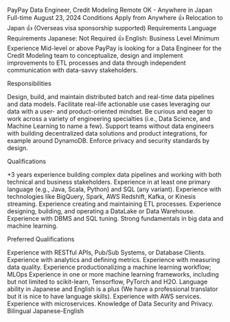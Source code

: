 
PayPay
Data Engineer, Credit Modeling
Remote OK - Anywhere in Japan
Full-time
August 23, 2024
Conditions
Apply from Anywhere 👍
Relocation to Japan 👍
(Overseas visa sponsorship supported)
Requirements
Language Requirements
Japanese: Not Required 👍
English: Business Level
Minimum Experience
Mid-level or above
PayPay is looking for a Data Engineer for the Credit Modeling team to conceptualize, design and implement improvements to ETL processes and data through independent communication with data-savvy stakeholders.

 

Responsibilities

Design, build, and maintain distributed batch and real-time data pipelines and data models.
Facilitate real-life actionable use cases leveraging our data with a user- and product-oriented mindset.
Be curious and eager to work across a variety of engineering specialties (i.e., Data Science, and Machine Learning to name a few).
Support teams without data engineers with building decentralized data solutions and product integrations, for example around DynamoDB.
Enforce privacy and security standards by design.
 

Qualifications

+3  years experience building complex data pipelines and working with both technical and business stakeholders.
Experience in at least one primary language (e.g., Java, Scala, Python) and SQL (any variant). 
Experience with technologies like BigQuery, Spark, AWS Redshift, Kafka, or Kinesis streaming.
Experience creating and maintaining ETL processes.
Experience designing, building, and operating a DataLake or Data Warehouse.
Experience with DBMS and SQL tuning.
Strong fundamentals in big data and machine learning.
 

Preferred Qualifications

Experience with RESTful APIs, Pub/Sub Systems, or Database Clients.
Experience with analytics and defining metrics.
Experience with measuring data quality.
Experience productionalizing a machine learning workflow; MLOps
Experience in one or more machine learning frameworks, including but not limited to scikit-learn, Tensorflow, PyTorch and H2O.
Language ability in Japanese and English is a plus (We have a professional translator but it is nice to have language skills).
Experience with AWS services.
Experience with microservices.
Knowledge of Data Security and Privacy.
Bilingual Japanese-English

